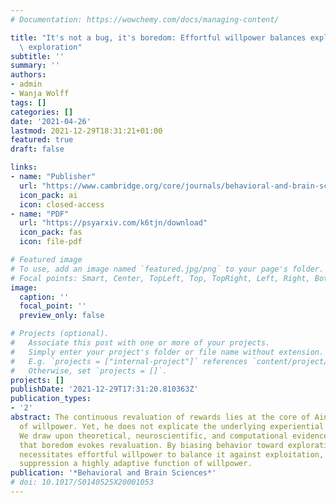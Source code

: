```yaml
---
# Documentation: https://wowchemy.com/docs/managing-content/

title: "It's not a bug, it's boredom: Effortful willpower balances exploitation and\
  \ exploration"
subtitle: ''
summary: ''
authors:
- admin
- Wanja Wolff
tags: []
categories: []
date: '2021-04-26'
lastmod: 2021-12-29T18:31:21+01:00
featured: true
draft: false

links:
- name: "Publisher"
  url: "https://www.cambridge.org/core/journals/behavioral-and-brain-sciences/article/abs/its-not-a-bug-its-boredom-effortful-willpower-balances-exploitation-and-exploration/3BD22469082A3BEE21B04C93707B3FF5"
  icon_pack: ai
  icon: closed-access
- name: "PDF"
  url: "https://psyarxiv.com/k6tjn/download"
  icon_pack: fas
  icon: file-pdf

# Featured image
# To use, add an image named `featured.jpg/png` to your page's folder.
# Focal points: Smart, Center, TopLeft, Top, TopRight, Left, Right, BottomLeft, Bottom, BottomRight.
image:
  caption: ''
  focal_point: ''
  preview_only: false

# Projects (optional).
#   Associate this post with one or more of your projects.
#   Simply enter your project's folder or file name without extension.
#   E.g. `projects = ["internal-project"]` references `content/project/deep-learning/index.md`.
#   Otherwise, set `projects = []`.
projects: []
publishDate: '2021-12-29T17:31:20.810363Z'
publication_types:
- '2'
abstract: The continuous revaluation of rewards lies at the core of Ainslie's account
  of willpower. Yet, he does not explicate the underlying experiential mechanisms.
  We draw upon theoretical, neuroscientific, and computational evidence to demonstrate
  that boredom evokes revaluation. By biasing behavior toward exploration, boredom
  necessitates effortful willpower to balance it against exploitation, thereby rendering
  suppression a highly adaptive function of willpower.
publication: '*Behavioral and Brain Sciences*'
# doi: 10.1017/S0140525X20001053
---
```

